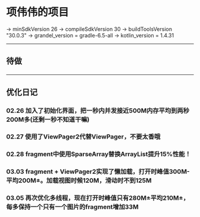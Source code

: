 # 项伟伟的项目

-> minSdkVersion 26
-> compileSdkVersion 30
-> buildToolsVersion "30.0.3"
-> grandel_version = gradle-6.5-all
-> kotlin_version = 1.4.31

---
## 待做

###
---
## 优化日记

### 02.26 加入了初始化界面，把一秒内并发接近500M内存平均到两秒200M多(还剩一秒不知道干嘛)

### 02.27 使用了ViewPager2代替ViewPager，不要太香哦

### 02.28 fragment中使用SparseArray替换ArrayList提升15%性能！

### 03.03 fragment + ViewPager2实现了懒加载，打开时峰值300M-平均200M±。加载视图时候120M，滑动时不到125M

### 03.05 再次优化多线程，现在打开时峰值只有280M±平均210M±，每多保持一个只有一个图片的fragment增加33M
